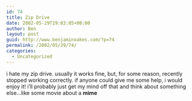 ```yaml
---
id: 74
title: Zip Drive
date: 2002-05-29T19:03:05+00:00
author: Ben
layout: post
guid: http://www.benjaminoakes.com/?p=74
permalink: /2002/05/29/74/
categories:
  - Uncategorized
---
```

i hate my zip drive. usually it works fine, but, for some reason, recently stopped working correctly. if anyone could give me some help, i would enjoy it! i&#8217;ll probably just get my mind off that and think about something else...like some movie about a **mime**